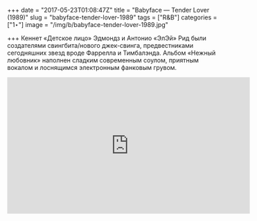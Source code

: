 +++
date = "2017-05-23T01:08:47Z"
title = "Babyface — Tender Lover (1989)"
slug = "babyface-tender-lover-1989"
tags = ["R&B"]
categories = ["1⋆"]
image = "/img/b/babyface-tender-lover-1989.jpg"

+++
Кеннет «Детское лицо» Эдмондз и Антонио «ЭлЭй» Рид были создателями свингбита/нового джек-свинга, предвестниками сегодняшних звезд вроде Фаррелла и Тимбалэнда. Альбом «Нежный любовник» наполнен сладким современным соулом, приятным вокалом и лоснящимся электронным фанковым грувом.

<iframe width="560" height="315" src="https://www.youtube.com/embed/W3egbD56y-0" frameborder="0" allowfullscreen></iframe>